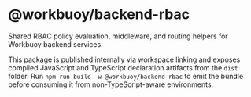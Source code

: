 # @workbuoy/backend-rbac

Shared RBAC policy evaluation, middleware, and routing helpers for Workbuoy backend services.

This package is published internally via workspace linking and exposes compiled JavaScript and TypeScript declaration artifacts from the `dist` folder. Run `npm run build -w @workbuoy/backend-rbac` to emit the bundle before consuming it from non-TypeScript-aware environments.
